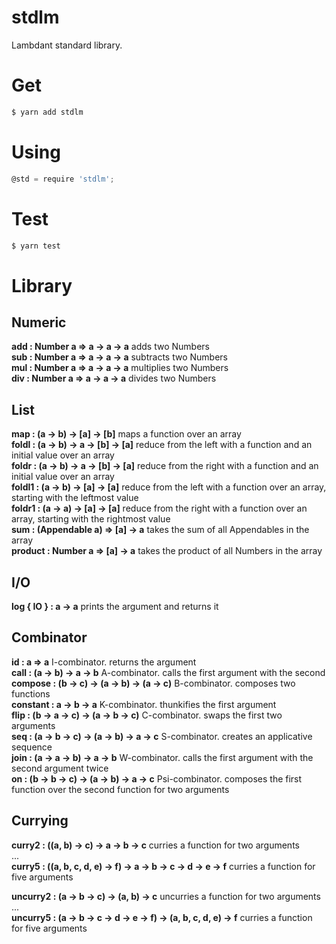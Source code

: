 # stdlm
Lambdant standard library.

# Get

```sh
$ yarn add stdlm
```

# Using

```js
@std = require 'stdlm';
```

# Test

```sh
$ yarn test
```

# Library

## Numeric

**add : Number a => a -> a -> a** adds two Numbers  
**sub : Number a => a -> a -> a** subtracts two Numbers  
**mul : Number a => a -> a -> a** multiplies two Numbers  
**div : Number a => a -> a -> a** divides two Numbers  

## List

**map : (a -> b) -> [a] -> [b]** maps a function over an array  
**foldl : (a -> b) -> a -> [b] -> [a]** reduce from the left with a function and an initial value over an array  
**foldr : (a -> b) -> a -> [b] -> [a]** reduce from the right with a function and an initial value over an array  
**foldl1 : (a -> b) -> [a] -> [a]** reduce from the left with a function over an array, starting with the leftmost value  
**foldr1 : (a -> a) -> [a] -> [a]** reduce from the right with a function over an array, starting with the rightmost value  
**sum : (Appendable a) => [a] -> a** takes the sum of all Appendables in the array  
**product : Number a => [a] -> a** takes the product of all Numbers in the array  

## I/O

**log { IO } : a -> a** prints the argument and returns it  

## Combinator

**id : a => a** I-combinator. returns the argument  
**call : (a -> b) -> a -> b** A-combinator. calls the first argument with the second  
**compose : (b -> c) -> (a -> b) -> (a -> c)** B-combinator. composes two functions  
**constant : a -> b -> a** K-combinator. thunkifies the first argument  
**flip : (b -> a -> c) -> (a -> b -> c)** C-combinator. swaps the first two arguments  
**seq : (a -> b -> c) -> (a -> b) -> a -> c** S-combinator. creates an applicative sequence  
**join : (a -> a -> b) -> a -> b** W-combinator. calls the first argument with the second argument twice  
**on : (b -> b -> c) -> (a -> b) -> a -> c** Psi-combinator. composes the first function over the second function for two arguments  

## Currying

**curry2 : ((a, b) -> c) -> a -> b -> c** curries a function for two arguments  
...  
**curry5 : ((a, b, c, d, e) -> f) -> a -> b -> c -> d -> e -> f** curries a function for five arguments  

**uncurry2 : (a -> b -> c) -> (a, b) -> c** uncurries a function for two arguments  
...  
**uncurry5 : (a -> b -> c -> d -> e -> f) -> (a, b, c, d, e) -> f** curries a function for five arguments  
